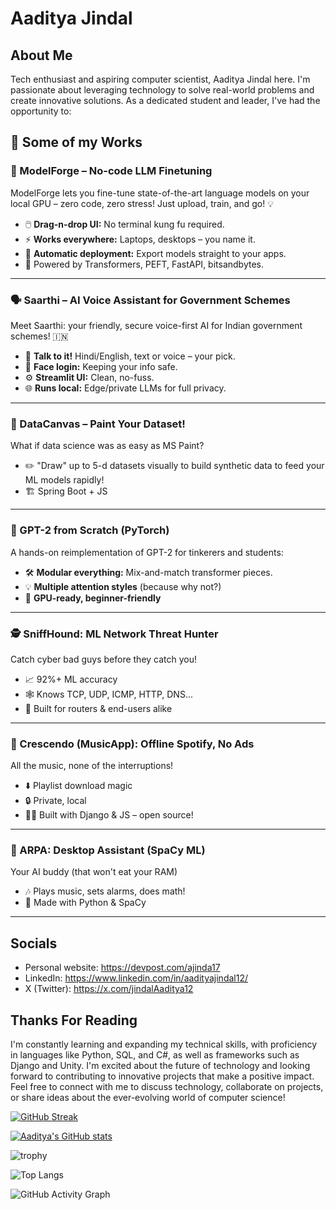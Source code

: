 # Aaditya Jindal
## About Me
Tech enthusiast and aspiring computer scientist, Aaditya Jindal here. I'm passionate about leveraging technology to solve real-world problems and create innovative solutions.
As a dedicated student and leader, I've had the opportunity to:

## 🚀 Some of my Works

### 🧩 ModelForge – No-code LLM Finetuning
ModelForge lets you fine-tune state-of-the-art language models on your local GPU – zero code, zero stress! Just upload, train, and go! 💡
- 🖱️ **Drag-n-drop UI:** No terminal kung fu required.
- ⚡ **Works everywhere:** Laptops, desktops – you name it.
- 🤖 **Automatic deployment:** Export models straight to your apps.
- 🔌 Powered by Transformers, PEFT, FastAPI, bitsandbytes.

---

### 🗣️ Saarthi – AI Voice Assistant for Government Schemes
Meet Saarthi: your friendly, secure voice-first AI for Indian government schemes! 🇮🇳
- 💬 **Talk to it!** Hindi/English, text or voice – your pick.
- 🔐 **Face login:** Keeping your info safe.
- ⚙️ **Streamlit UI:** Clean, no-fuss.
- 🌐 **Runs local:** Edge/private LLMs for full privacy.

---

### 🎨 DataCanvas – Paint Your Dataset!
What if data science was as easy as MS Paint?
- ✏️ "Draw" up to 5-d datasets visually to build synthetic data to feed your ML models rapidly!
- 🏗️ Spring Boot + JS

---

### 🧠 GPT-2 from Scratch (PyTorch)
A hands-on reimplementation of GPT-2 for tinkerers and students:
- 🛠️ **Modular everything:** Mix-and-match transformer pieces.
- 💡 **Multiple attention styles** (because why not?)
- 🚀 **GPU-ready, beginner-friendly**

---

### 🕵️ SniffHound: ML Network Threat Hunter
Catch cyber bad guys before they catch you!
- 📈 92%+ ML accuracy
- 🕸️ Knows TCP, UDP, ICMP, HTTP, DNS...
- 🔬 Built for routers & end-users alike

---

### 🎵 Crescendo (MusicApp): Offline Spotify, No Ads
All the music, none of the interruptions!
- ⬇️ Playlist download magic
- 🔒 Private, local
- 🧑‍💻 Built with Django & JS – open source!

---

### 🤖 ARPA: Desktop Assistant (SpaCy ML)
Your AI buddy (that won't eat your RAM)
- 🎶 Plays music, sets alarms, does math!
- 🐍 Made with Python & SpaCy

---

## Socials
- Personal website: https://devpost.com/ajinda17
- LinkedIn: https://www.linkedin.com/in/aadityajindal12/
- X (Twitter): https://x.com/jindalAaditya12

## Thanks For Reading
I'm constantly learning and expanding my technical skills, with proficiency in languages like Python, SQL, and C#, as well as frameworks such as Django and Unity. I'm excited about the future of technology and looking forward to contributing to innovative projects that make a positive impact.
Feel free to connect with me to discuss technology, collaborate on projects, or share ideas about the ever-evolving world of computer science!


[![GitHub Streak](https://github-readme-streak-stats-nine-gilt.vercel.app/?user=RETR0-OS&theme=dracula&border_radius=10&date_format=M%20j%5B%2C%20Y%5D&mode=weekly)](https://git.io/streak-stats)

[![Aaditya's GitHub stats](https://github-readme-stats.vercel.app/api?username=RETR0-OS&show_icons=true&theme=dracula&show=reviews,prs_merged,prs_merged_percentage)](https://github.com/RETR0-OS/github-readme-stats)

![trophy](https://github-profile-trophy.vercel.app/?username=RETR0-OS&theme=dracula)

![Top Langs](https://github-readme-stats.vercel.app/api/top-langs/?username=RETR0-OS&layout=compact&theme=dracula)

![GitHub Activity Graph](https://github-readme-activity-graph.vercel.app/graph?username=RETR0-OS&theme=dracula)


